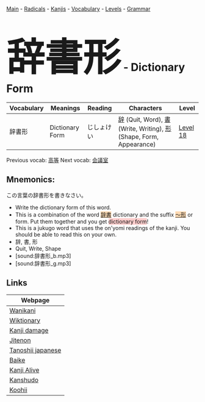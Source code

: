 <style> bigfont {font-size: 100px}</style>
[Main](../README.md) -
[Radicals](../radicals.md) -
[Kanjis](../kanjis.md) -
[Vocabulary](../vocabulary.md) -
[Levels](../levels.md) -
[Grammar](../grammar.md)
# <bigfont> 辞書形</bigfont> - Dictionary Form 

| Vocabulary | Meanings | Reading | Characters | Level |
| --- | --- | --- | --- | --- |
| 辞書形 | Dictionary Form | じしょけい |  [辞](../kanjis/辞.md) (Quit, Word), [書](../kanjis/書.md) (Write, Writing), [形](../kanjis/形.md) (Shape, Form, Appearance) | [Level 18](../levels/wk_level18.md) |

Previous vocab: [高等](高等.md) Next vocab: [会議室](会議室.md) 

## Mnemonics:
この言葉の辞書形を書きなさい。
* Write the dictionary form of this word.
* This is a combination of the word <span style="background-color:#fed8b1"> [辞書](https://jisho.org/search/辞書)</span> dictionary and the suffix <span style="background-color:#fed8b1"> [〜形](https://jisho.org/search/〜形)</span> or form. Put them together and you get <span style="background-color:#ffcccb"> dictionary form</span>!
* This is a jukugo word that uses the on'yomi readings of the kanji. You should be able to read this on your own.
* 辞, 書, 形
* Quit, Write, Shape
* [sound:辞書形_b.mp3]
* [sound:辞書形_g.mp3]


## Links 

| Webpage |
| --- |
| [Wanikani          ](https://www.wanikani.com/kanji/辞書形) |
| [Wiktionary        ](https://en.wiktionary.org/wiki/辞書形) |
| [Kanji damage      ](http://www.kanjidamage.com/kanji/search?utf8=✓&q=辞書形) |
| [Jitenon           ](https://jitenon.com/kanji/辞書形) |
| [Tanoshii japanese ](https://www.tanoshiijapanese.com/dictionary/kanji.cfm?k=辞書形) |
| [Baike             ](https://baike.baidu.com/item/辞書形) |
| [Kanji Alive       ](https://app.kanjialive.com/辞書形) |
| [Kanshudo          ](https://www.kanshudo.com/searchmn?q=辞書形) |
| [Koohii            ](https://kanji.koohii.com/study/kanji/辞書形) |
